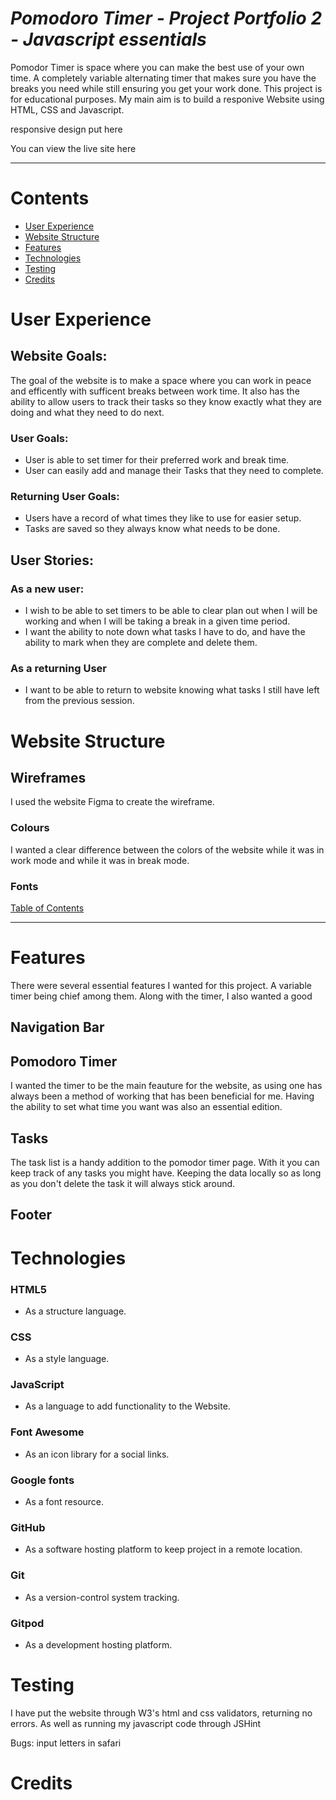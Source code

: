 # **_Pomodoro Timer - Project Portfolio 2 - Javascript essentials_**
Pomodor Timer is space where you can make the best use of your own time. A completely variable alternating timer that makes sure you have the breaks you need while still ensuring you get your work done.
This project is for educational purposes. My main aim is to build a responive Website using HTML, CSS and Javascript.

responsive design put here

You can view the live site here

---

# Contents
- [User Experience](#user-experience)
- [Website Structure](#website-structure)
- [Features](#features)
- [Technologies](#technologies)
- [Testing](#testing)
- [Credits](#credits)


# User Experience

## Website Goals:
The goal of the website is to make a space where you can work in peace and efficently with sufficent breaks between work time. It also has the ability to allow users to track their tasks so they know exactly what they are doing and what they need to do next.

### User Goals:
- User is able to set timer for their preferred work and break time.
- User can easily add and manage their Tasks that they need to complete.

### Returning User Goals:
- Users have a record of what times they like to use for easier setup.
- Tasks are saved so they always know what needs to be done.

## User Stories:

### As a new user:
* I wish to be able to set timers to be able to clear plan out when I will be working and when I will be taking a break in a given time period.
* I want the ability to note down what tasks I have to do, and have the ability to mark when they are complete and delete them.
### As a returning User
* I want to be able to return to website knowing what tasks I still have left from the previous session.

# Website Structure

## Wireframes
I used the website Figma to create the wireframe.

### Colours
I wanted a clear difference between the colors of the website while it was in work mode and while it was in break mode.
### Fonts

[Table of Contents](#Contents)

---
# Features
There were several essential features I wanted for this project. A variable timer being chief among them. Along with the timer, I also wanted a good
## Navigation Bar

## Pomodoro Timer


I wanted the timer to be the main feauture for the website, as using one has always been a method of working that has been beneficial for me. Having the ability to set what time you want was also an essential edition.


## Tasks
The task list is a handy addition to the pomodor timer page. With it you can keep track of any tasks you might have. Keeping the data locally so as long as you don't delete the task it will always stick around.

## Footer



# Technologies
### HTML5
* As a structure language.

### CSS
* As a style language.

### JavaScript
* As a language to add functionality to the Website.

### Font Awesome
* As an icon library for a social links.

### Google fonts
* As a font resource.

### GitHub
* As a software hosting platform to keep project in a remote location.

### Git
* As a version-control system tracking.

### Gitpod
* As a development hosting platform.


# Testing
I have put the website through W3's html and css validators, returning no errors. As well as running my javascript code through JSHint

Bugs:
input letters in safari

# Credits




